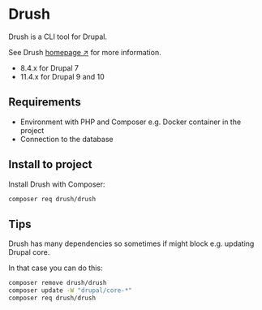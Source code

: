 # Drush

Drush is a CLI tool for Drupal.

See Drush [homepage ↗️](http://www.drush.org/) for more information.

- 8.4.x for Drupal 7
- 11.4.x for Drupal 9 and 10

## Requirements

- Environment with PHP and Composer e.g. Docker container in the project
- Connection to the database

## Install to project

Install Drush with Composer:

``` sh
composer req drush/drush
```

## Tips

Drush has many dependencies so sometimes if might block e.g. updating Drupal core.

In that case you can do this:

``` sh
composer remove drush/drush
composer update -W "drupal/core-*"
composer req drush/drush
```
